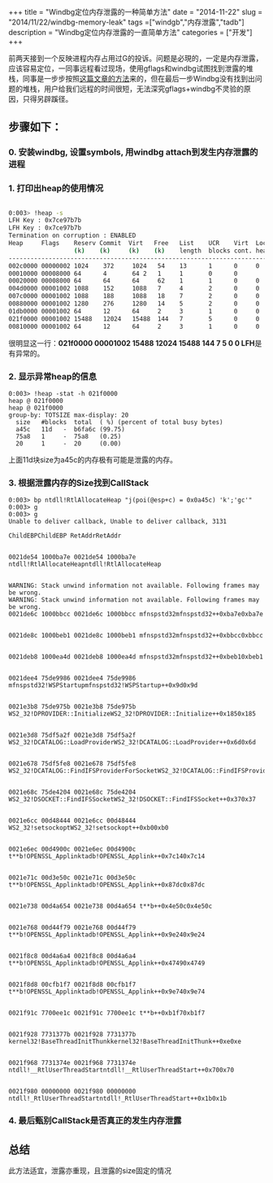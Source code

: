 +++
title = "Windbg定位内存泄露的一种简单方法"
date = "2014-11-22"
slug = "2014/11/22/windbg-memory-leak"
tags =["windgb","内存泄露","tadb"]
description = "Windbg定位内存泄露的一直简单方法"
categories = ["开发"]
+++

前两天接到一个反映进程内存占用过G的投诉。问题是必現的，一定是内存泄露，应该容易定位，一同事远程看过现场，使用gflags和windbg试图找到泄露的堆栈，同事是一步步按照[这篇文章的方法][1]来的，但在最后一步Windbg没有找到出问题的堆栈，用户给我们远程的时间很短，无法深究gflags+windbg不灵验的原因，只得另辟蹊径。

## 步骤如下：

### 0. 安装windbg, 设置symbols, 用windbg attach到发生内存泄露的进程

### 1. 打印出heap的使用情况

```bash

0:003> !heap -s
LFH Key : 0x7ce97b7b
LFH Key : 0x7ce97b7b
Termination on corruption : ENABLED
Heap     Flags    Reserv Commit  Virt   Free   List    UCR    Virt  Lock Fast 
                  (k)    (k)     (k)    (k)    length  blocks cont. heap 
-----------------------------------------------------------------------------
002c0000 00000002 1024    372     1024   54    13      1      0     0    LFH
00010000 00008000 64      4       64 2   1     1       0      0  
00020000 00008000 64      64      64     62    1       1      0     0 
004d0000 00001002 1088    152     1088   7     4       2      0     0    LFH
007c0000 00001002 1088    188     1088   18    7       2      0     0    LFH
00880000 00001002 1280    276     1280   14    5       2      0     0    LFH
01db0000 00001002 64      12      64     2     3       1      0     0 
021f0000 00001002 15488   12024   15488  144   7       5      0     0    LFH
00810000 00001002 64      12      64     2     3       1      0     0 

```

很明显这一行：**021f0000 00001002 15488   12024   15488  144   7       5      0     0    LFH**是有异常的。

### 2. 显示异常heap的信息

```
0:003> !heap -stat -h 021f0000
heap @ 021f0000
heap @ 021f0000
group-by: TOTSIZE max-display: 20
  size   #blocks  total  ( %) (percent of total busy bytes)
  a45c   11d   -  b6fa6c (99.75)
  75a8   1     -  75a8   (0.25)
  20     1     -  20     (0.00)
```

上面11d块size为a45c的内存极有可能是泄露的内存。

### 3. 根据泄露内存的Size找到CallStack
```
0:003> bp ntdll!RtlAllocateHeap "j(poi(@esp+c) = 0x0a45c) 'k';'gc'"
0:003> g
0:003> g
Unable to deliver callback, Unable to deliver callback, 3131

ChildEBPChildEBP RetAddrRetAddr


0021de54 1000ba7e 0021de54 1000ba7e ntdll!RtlAllocateHeapntdll!RtlAllocateHeap


WARNING: Stack unwind information not available. Following frames may be wrong.
WARNING: Stack unwind information not available. Following frames may be wrong.
0021de6c 1000bbcc 0021de6c 1000bbcc mfnspstd32mfnspstd32++0xba7e0xba7e


0021de8c 1000beb1 0021de8c 1000beb1 mfnspstd32mfnspstd32++0xbbcc0xbbcc


0021deb8 1000ea4d 0021deb8 1000ea4d mfnspstd32mfnspstd32++0xbeb10xbeb1


0021dee4 75de9986 0021dee4 75de9986 mfnspstd32!WSPStartupmfnspstd32!WSPStartup++0x9d0x9d


0021e3b8 75de975b 0021e3b8 75de975b WS2_32!DPROVIDER::InitializeWS2_32!DPROVIDER::Initialize++0x1850x185


0021e3d8 75df5a2f 0021e3d8 75df5a2f WS2_32!DCATALOG::LoadProviderWS2_32!DCATALOG::LoadProvider++0x6d0x6d


0021e678 75df5fe8 0021e678 75df5fe8 WS2_32!DCATALOG::FindIFSProviderForSocketWS2_32!DCATALOG::FindIFSProviderForSocket++0x630x63


0021e68c 75de4204 0021e68c 75de4204 WS2_32!DSOCKET::FindIFSSocketWS2_32!DSOCKET::FindIFSSocket++0x370x37


0021e6cc 00d48444 0021e6cc 00d48444 WS2_32!setsockoptWS2_32!setsockopt++0xb00xb0


0021e6ec 00d4900c 0021e6ec 00d4900c t**b!OPENSSL_Applinktadb!OPENSSL_Applink++0x7c140x7c14


0021e71c 00d3e50c 0021e71c 00d3e50c t**b!OPENSSL_Applinktadb!OPENSSL_Applink++0x87dc0x87dc


0021e738 00d4a654 0021e738 00d4a654 t**b++0x4e50c0x4e50c


0021e768 00d44f79 0021e768 00d44f79 t**b!OPENSSL_Applinktadb!OPENSSL_Applink++0x9e240x9e24


0021f8c8 00d4a6a4 0021f8c8 00d4a6a4 t**b!OPENSSL_Applinktadb!OPENSSL_Applink++0x47490x4749


0021f8d8 00cfb1f7 0021f8d8 00cfb1f7 t**b!OPENSSL_Applinktadb!OPENSSL_Applink++0x9e740x9e74


0021f91c 7700ee1c 0021f91c 7700ee1c t**b++0xb1f70xb1f7


0021f928 7731377b 0021f928 7731377b kernel32!BaseThreadInitThunkkernel32!BaseThreadInitThunk++0xe0xe


0021f968 7731374e 0021f968 7731374e ntdll!__RtlUserThreadStartntdll!__RtlUserThreadStart++0x700x70


0021f980 00000000 0021f980 00000000 ntdll!_RtlUserThreadStartntdll!_RtlUserThreadStart++0x1b0x1b
```

### 4. 最后甄别CallStack是否真正的发生内存泄露

## 总结

此方法适宜，泄露亦重现，且泄露的size固定的情况


[1]:http://www.codeproject.com/Articles/31382/Memory-Leak-Detection-Using-Windbg
